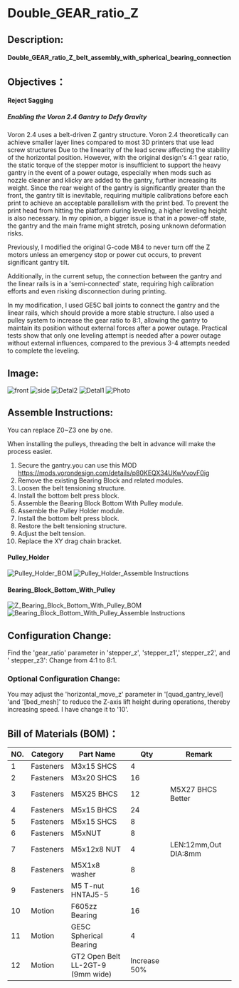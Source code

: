 # Double_GEAR_ratio_Z

## Description: 
#### Double_GEAR_ratio_Z_belt_assembly_with_spherical_bearing_connection

## Objectives：
#### Reject Sagging
##### Enabling the Voron 2.4 Gantry to Defy Gravity

Voron 2.4 uses a belt-driven Z gantry structure. Voron 2.4 theoretically can achieve smaller layer lines compared to most 3D printers that use lead screw structures Due to the linearity of the lead screw affecting the stability of the horizontal position. However, with the original design's 4:1 gear ratio, the static torque of the stepper motor is insufficient to support the heavy gantry in the event of a power outage, especially when mods such as nozzle cleaner and klicky are added to the gantry, further increasing its weight. Since the rear weight of the gantry is significantly greater than the front, the gantry tilt is inevitable, requiring multiple calibrations before each print to achieve an acceptable parallelism with the print bed. To prevent the print head from hitting the platform during leveling, a higher leveling height is also necessary. In my opinion, a bigger issue is that in a power-off state, the gantry and the main frame might stretch, posing unknown deformation risks.

Previously, I modified the original G-code M84 to never turn off the Z motors unless an emergency stop or power cut occurs, to prevent significant gantry tilt.

Additionally, in the current setup, the connection between the gantry and the linear rails is in a 'semi-connected' state, requiring high calibration efforts and even risking disconnection during printing.

In my modification, I used GE5C ball joints to connect the gantry and the linear rails, which should provide a more stable structure. I also used a pulley system to increase the gear ratio to 8:1, allowing the gantry to maintain its position without external forces after a power outage. Practical tests show that only one leveling attempt is needed after a power outage without external influences, compared to the previous 3-4 attempts needed to complete the leveling.


## Image:
![front](Images/CAD_front_view.png)
![side](Images/CAD_side_view.png)
![Detal2](Images/CAD_Detal_view2.png)
![Detal1](Images/CAD_Detal_view1.png)
![Photo](Images/ezgif.com-resize.gif)

## Assemble Instructions:
You can replace Z0~Z3 one by one. 

When installing the pulleys, threading the belt in advance will make the process easier.

1. Secure the gantry.you can use this MOD https://mods.vorondesign.com/details/p80KEQX34UKwVvovF0ig
2. Remove the existing Bearing Block and related modules.
3. Loosen the belt tensioning structure.
4. Install the bottom belt press block.
5. Assemble the Bearing Block Bottom With Pulley module.
6. Assemble the Pulley Holder module.
7. Install the bottom belt press block.
8. Restore the belt tensioning structure.
9. Adjust the belt tension.
10. Replace the XY drag chain bracket.

#### Pulley_Holder
![Pulley_Holder_BOM](Other/Assemble_Instructions/BOM/Pulley_Holder_X4_BOM.png)
![Pulley_Holder_Assemble Instructions](Other/Assemble_Instructions/Pulley_Holder.gif)


#### Bearing_Block_Bottom_With_Pulley
![Z_Bearing_Block_Bottom_With_Pulley_BOM](Other/Assemble_Instructions/BOM/Z_Bearing_Block_Bottom_With_Pulley_BOM.png)
![Bearing_Block_Bottom_With_Pulley_Assemble Instructions](Other/Assemble_Instructions/Z_Bearing_Block_Bottom_With_Pulley.gif)


## Configuration Change:

Find the 'gear_ratio' parameter in 'stepper_z', 'stepper_z1',' stepper_z2', and ' stepper_z3':
Change from 4:1 to 8:1.

### Optional Configuration Change:

You may adjust the 'horizontal_move_z' parameter in '[quad_gantry_level] 'and '[bed_mesh]' to reduce the Z-axis lift height during operations, thereby increasing speed. I have change it to '10'.


## Bill of Materials (BOM)：
|NO.	|Category	|Part Name						|Qty				|Remark
|--|--|--|--|--|
|1	|Fasteners	|M3x15 SHCS 							|4				|		|
|2	|Fasteners	|M3x20 SHCS 							|16	                  	|	  |
|3	|Fasteners	|M5X25 BHCS 						|12				|M5X27 BHCS Better|
|4	|Fasteners	|M5x15 BHCS 							|24				|		|
|5	|Fasteners	|M5x15 SHCS 							|8				|		|
|6	|Fasteners	|M5xNUT								|8				|		|
|7	|Fasteners	|M5x12x8 NUT 						|4				|LEN:12mm,Out DIA:8mm	|
|8	|Fasteners	|M5X1x8 washer 						|8				|		|
|9	|Fasteners	|M5 T-nut HNTAJ5-5					|16				|		|
|10	|Motion		|F605zz  Bearing 						|16				|		|
|11	|Motion		|GE5C Spherical Bearing 				|4				|		|
|12	|Motion		|GT2 Open Belt LL-2GT-9 (9mm wide)		|Increase 50%		|		|
